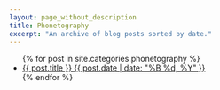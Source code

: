 ```yaml
---
layout: page_without_description
title: Phonetography
excerpt: "An archive of blog posts sorted by date."
---
```


<ul class="post-list">
{% for post in site.categories.phonetography %}
  <li><article><a href="{{ site.url }}{{ post.url }}">{{ post.title }} <span class="entry-date"><time datetime="{{ post.date | date_to_xmlschema }}">{{ post.date | date: "%B %d, %Y" }}</time></span></a></article></li>
{% endfor %}
</ul>
